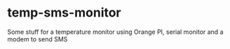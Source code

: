 # temp-sms-monitor
Some stuff for a temperature monitor using Orange PI, serial monitor and a modem to send SMS
